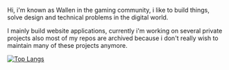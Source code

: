 Hi, i'm known as Wallen in the gaming community, i like to build things, solve design and technical problems in the digital world. 

I mainly build website applications, currently i'm working on several private projects also most of my repos are archived because i don't really wish to maintain many of these projects anymore.

[![Top Langs](https://github-readme-stats.vercel.app/api/top-langs/?username=fedfomin&layout=compact&langs_count=8&theme=calm&hide=HTML,Gnuplot)](https://github.com/anuraghazra/github-readme-stats)
